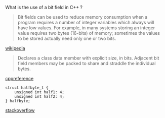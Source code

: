 What is the use of a bit field in C++ ?

> Bit fields can be used to reduce memory consumption when a program requires 
> a number of integer variables which always will have low values. For example, 
> in many systems storing an integer value requires two bytes (16-bits) of memory; 
> sometimes the values to be stored actually need only one or two bits.

[wikipedia](https://en.wikipedia.org/wiki/Bit_field)

> Declares a class data member with explicit size, in bits. Adjacent bit field 
> members may be packed to share and straddle the individual bytes. 

[cppreference](https://en.cppreference.com/w/cpp/language/bit_field)

    struct halfbyte_t {
        unsigned int half1: 4;
        unsigned int half2: 4;
    } halfbyte;

[stackoverflow](https://stackoverflow.com/questions/35857111/c-how-to-use-bitfields)


